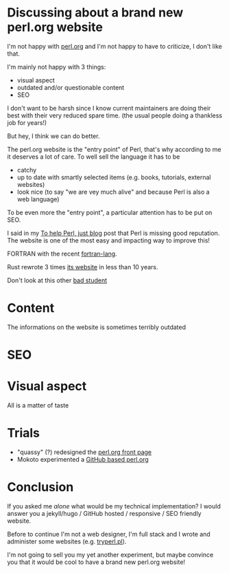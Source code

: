 # Discussing about a brand new perl.org website

I'm not happy with [perl.org](https://www.perl.org/) and I'm not happy to have to criticize, I don't like that.

I'm mainly not happy with 3 things:
- visual aspect 
- outdated and/or questionable content
- SEO

I don't want to be harsh since I know current maintainers are doing their best with their very reduced spare time.
(the usual people doing a thankless job for years!)

But hey, I think we can do better.

The perl.org website is the "entry point" of Perl, that's why according to me it deserves a lot of care.
To well sell the language it has to be 
- catchy
- up to date with smartly selected items (e.g. books, tutorials, external websites)
- look nice (to say "we are vey much alive" and because Perl is also a web language)

To be even more the "entry point", a particular attention has to be put on SEO.

I said in my [To help Perl, just blog](https://dev.to/thibaultduponchelle/to-help-perl-just-blog-9h4) post that Perl is missing good reputation.
The website is one of the most easy and impacting way to improve this!


FORTRAN with the recent [fortran-lang](https://fortran-lang.org/).

Rust rewrote 3 times [its website](https://www.rust-lang.org/) in less than 10 years.

Don't look at this other [bad student](https://www.php.net/)

# Content
The informations on the website is sometimes terribly outdated 

# SEO

# Visual aspect
All is a matter of taste

# Trials
- "quassy" (?) redesigned the [perl.org front page](https://codepen.io/quassy/full/MYGjGm/)
- Mokoto experimented a [GitHub based perl.org](https://makotots.github.io/)

# Conclusion
If you asked me *alone* what would be my technical implementation? 
I would answer you a jekyll/hugo / GitHub hosted / responsive / SEO friendly website.

Before to continue I'm not a web designer, I'm full stack and I wrote and administer some websites (e.g. [tryperl.pl](http://tryperl.pl/)).

I'm not going to sell you my yet another experiment, but maybe convince you that it would be cool to have a brand new perl.org website!



